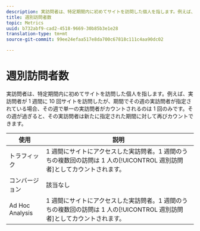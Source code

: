 ```yaml
---
description: 実訪問者は、特定期間内に初めてサイトを訪問した個人を指します。例えば、実訪問者が 1 週間に 10 回サイトを訪問したが、期間でその週の実訪問者が指定されている場合、その週で単一の実訪問者がカウントされるのは 1 回のみです。その週が過ぎると、その実訪問者は新たに指定された期間に対して再びカウントできます。
title: 週別訪問者数
topic: Metrics
uuid: b732abf9-cad2-4518-9669-30b85b3e1e28
translation-type: tm+mt
source-git-commit: 99ee24efaa517e8da700c67818c111c4aa90dc02

---
```



# 週別訪問者数

実訪問者は、特定期間内に初めてサイトを訪問した個人を指します。例えば、実訪問者が 1 週間に 10 回サイトを訪問したが、期間でその週の実訪問者が指定されている場合、その週で単一の実訪問者がカウントされるのは 1 回のみです。その週が過ぎると、その実訪問者は新たに指定された期間に対して再びカウントできます。

| 使用 | 説明 |
|---|---|
| トラフィック | 1 週間にサイトにアクセスした実訪問者。1 週間のうちの複数回の訪問は 1 人の[!UICONTROL 週別訪問者]としてカウントされます。 |
| コンバージョン | 該当なし |
| Ad Hoc Analysis | 1 週間にサイトにアクセスした実訪問者。1 週間のうちの複数回の訪問は 1 人の[!UICONTROL 週別訪問者]としてカウントされます。 |

